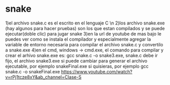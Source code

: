 # snake
1)el archivo snake.c es el escrito en el lenguaje C \n
2)los archivo snake.exe (hay algunos para hacer pruebas) son los que estan compilados y se puede ejecutar(doble clic) para jugar snake
3)en la url de youtube de mas bajo le puedes ver como se instala el compilador y especialmente agregar la variable de entorno necesaria para compilar el archivo 
  snake.c y convertilo a snake.exe
4)en el cmd, windows -> cmd.exe, el comando para compilar y crear el arhivo snake.exe es:  gcc snake.c -o snake3.exe,   snake.c debe ir fijo, 
  el archivo snake3.exe si puede cambiar para generar el archivo ejecutable, por ejemplo snakeFinal.exe si quisieras, por ejemplo
gcc snake.c -o snakeFinal.exe
https://www.youtube.com/watch?v=rPj1tcze8xY&ab_channel=Clase-S
